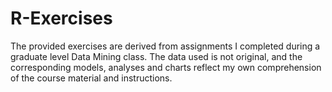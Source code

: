 # R-Exercises

The provided exercises are derived from assignments I completed during a graduate level Data Mining class. The data used is not original, and the corresponding models, analyses and charts reflect my own comprehension of the course material and instructions. 
